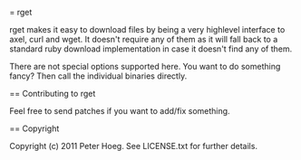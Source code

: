 = rget

rget makes it easy to download files by being a very highlevel interface to axel, curl and wget. It doesn't require any of them as it will fall back to a standard ruby download implementation in case it doesn't find any of them. 

There are not special options supported here. You want to do something fancy? Then call the individual binaries directly.

== Contributing to rget

Feel free to send patches if you want to add/fix something.

== Copyright

Copyright (c) 2011 Peter Hoeg. See LICENSE.txt for further details.
